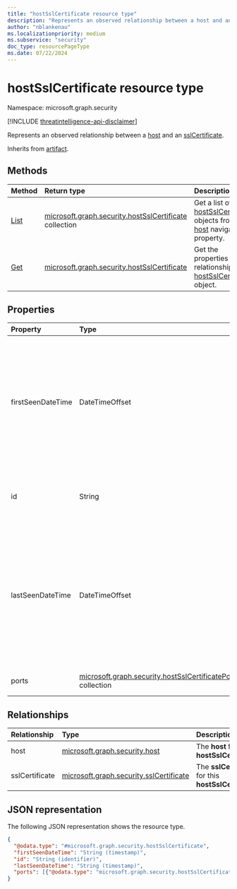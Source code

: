 ```yaml
---
title: "hostSslCertificate resource type"
description: "Represents an observed relationship between a host and an sslCertificate."
author: "nblankenau"
ms.localizationpriority: medium
ms.subservice: "security"
doc_type: resourcePageType
ms.date: 07/22/2024
---
```


# hostSslCertificate resource type

Namespace: microsoft.graph.security

[!INCLUDE [threatintelligence-api-disclaimer](../../includes/threatintelligence-api-disclaimer.md)]

Represents an observed relationship between a [host](../resources/security-host.md) and an [sslCertificate](../resources/security-sslcertificate.md).

Inherits from [artifact](../resources/security-artifact.md).

## Methods

|Method|Return type|Description|
|:---|:---|:---|
|[List](../api/security-host-list-sslcertificates.md)|[microsoft.graph.security.hostSslCertificate](../resources/security-hostsslcertificate.md) collection|Get a list of [hostSslCertificate](../resources/security-hostsslcertificate.md) objects from the [host](../resources/security-host.md) navigation property.|
|[Get](../api/security-hostsslcertificate-get.md)|[microsoft.graph.security.hostSslCertificate](../resources/security-hostsslcertificate.md)|Get the properties and relationships of a [hostSslCertificate](../resources/security-hostsslcertificate.md) object.|

## Properties

|Property|Type|Description|
|:---|:---|:---|
|firstSeenDateTime|DateTimeOffset|The first date and time when this **hostSslCertificate** was observed. The timestamp type represents date and time information using ISO 8601 format and is always in UTC. For example, midnight UTC on Jan 1, 2014 is `2014-01-01T00:00:00Z`.|
|id|String|The system-generated ID for this **hostSslCertificate**. Inherited from [artifact](../resources/security-artifact.md).|
|lastSeenDateTime|DateTimeOffset|The most recent date and time when this **hostSslCertificate** was observed. The timestamp type represents date and time information using ISO 8601 format and is always in UTC. For example, midnight UTC on Jan 1, 2014 is `2014-01-01T00:00:00Z`.|
|ports|[microsoft.graph.security.hostSslCertificatePort](../resources/security-hostsslcertificateport.md) collection|The ports related with this **hostSslCertificate**.|

## Relationships

|Relationship|Type|Description|
|:---|:---|:---|
|host|[microsoft.graph.security.host](../resources/security-host.md)|The **host** for this **hostSslCertificate**.|
|sslCertificate|[microsoft.graph.security.sslCertificate](../resources/security-sslcertificate.md)|The **sslCertificate** for this **hostSslCertificate**.|

## JSON representation

The following JSON representation shows the resource type.

<!-- {
  "blockType": "resource",
  "keyProperty": "id",
  "@odata.type": "microsoft.graph.security.hostSslCertificate",
  "baseType": "microsoft.graph.security.artifact",
  "openType": false
}
-->
``` json
{
  "@odata.type": "#microsoft.graph.security.hostSslCertificate",
  "firstSeenDateTime": "String (timestamp)",
  "id": "String (identifier)",
  "lastSeenDateTime": "String (timestamp)",
  "ports": [{"@odata.type": "microsoft.graph.security.hostSslCertificatePort"}]
}
```
